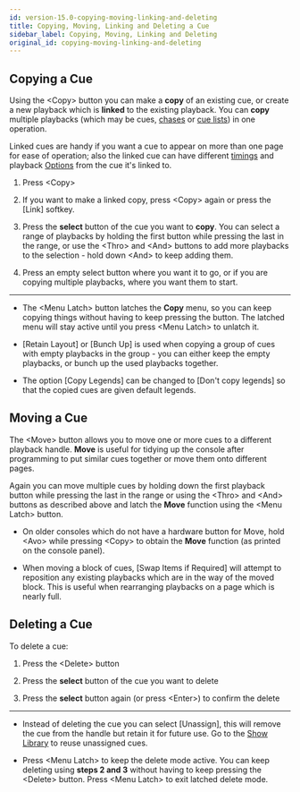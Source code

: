 ```yaml
---
id: version-15.0-copying-moving-linking-and-deleting
title: Copying, Moving, Linking and Deleting a Cue
sidebar_label: Copying, Moving, Linking and Deleting
original_id: copying-moving-linking-and-deleting
---
```


Copying a Cue
-----------------------

Using the \<Copy\> button you can make a **copy** of an existing cue, or create a 
new playback which is **linked** to the
existing playback. You can **copy** multiple playbacks (which
may be cues, [chases](../chases.md) or [cue lists](../cue-lists.md)) in one operation.

Linked cues are handy if you
want a cue to appear on more than one page for ease of operation; also
the linked cue can have different [timings](cue-timing.md) and 
playback [Options](playback-options.md) from the cue it's linked to.

1. Press \<Copy\>

2. If you want to make a linked copy, press \<Copy\> again or press the \[Link\] softkey. 

3. Press the **select** button of the cue you want to **copy**. You
can select a range of playbacks by holding the first button while
pressing the last in the range, or use the \<Thro\> and \<And\> buttons
to add more playbacks to the selection - hold down \<And\> to keep
adding them.

4. Press an empty select button where you want it to go, or if you are copying multiple
playbacks, where you want them to start.

---

-   The \<Menu Latch\> button latches the **Copy** menu, so you
    can keep copying things without having to keep
    pressing the button. The latched menu will stay active until you
    press \<Menu Latch\> to unlatch it.

-   \[Retain Layout\] or \[Bunch Up\] is used when copying a group of
    cues with empty playbacks in the group - you can either keep the
    empty playbacks, or bunch up the used playbacks together.

-   The option \[Copy Legends\] can be changed to \[Don't
    copy legends\] so that the copied cues are given default legends.

Moving a Cue
-----------------------

The \<Move\> button allows you to move one or more cues to a different playback handle. **Move** is useful for tidying 
up the console after programming to put similar cues together or move them onto different pages. 

Again you can move multiple cues by holding down the first playback button while pressing
the last in the range or using the \<Thro\> and \<And\> buttons as described above and latch
the **Move** function using the \<Menu Latch\> button. 

-   On older consoles which do not have a hardware button for Move, hold \<Avo\> while pressing \<Copy\>
	to obtain the **Move** function (as printed on the console panel).

-   When moving a block of cues, \[Swap Items if Required\] will attempt to
    reposition any existing playbacks which are in the way of the moved block.
    This is useful when rearranging playbacks on a page which is nearly
    full.


Deleting a Cue
--------------

To delete a cue:

1. Press the \<Delete\> button

2. Press the **select** button of the cue you want to delete

3. Press the **select** button again (or press \<Enter\>) to confirm the
delete

---

-   Instead of deleting the cue you can select \[Unassign\], this will
    remove the cue from the handle but retain it for future use. Go to
    the [Show Library](../titan-basics/show-library.md) to reuse unassigned cues.

-   Press \<Menu Latch\> to keep the delete mode active. You can keep
    deleting using **steps 2 and 3** without having to keep pressing the
    \<Delete\> button. Press \<Menu Latch\> to exit latched delete mode.